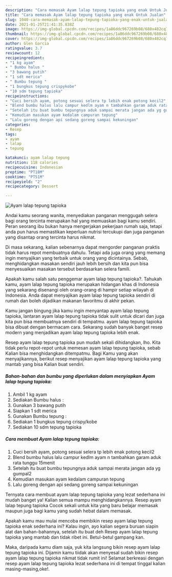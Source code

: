 ```yaml
---
description: "Cara memasak Ayam lalap tepung tapioka yang enak Untuk Jualan"
title: "Cara memasak Ayam lalap tepung tapioka yang enak Untuk Jualan"
slug: 1040-cara-memasak-ayam-lalap-tepung-tapioka-yang-enak-untuk-jualan
date: 2021-01-25T21:41:35.838Z
image: https://img-global.cpcdn.com/recipes/1a86ddc967269b08/680x482cq70/ayam-lalap-tepung-tapioka-foto-resep-utama.jpg
thumbnail: https://img-global.cpcdn.com/recipes/1a86ddc967269b08/680x482cq70/ayam-lalap-tepung-tapioka-foto-resep-utama.jpg
cover: https://img-global.cpcdn.com/recipes/1a86ddc967269b08/680x482cq70/ayam-lalap-tepung-tapioka-foto-resep-utama.jpg
author: Glen Garcia
ratingvalue: 3.7
reviewcount: 12
recipeingredient:
- "1 kg ayam"
- " Bumbu halus "
- "3 bawang putih"
- "1 sdt merica"
- " Bumbu tepung "
- "1 bungkus tepung crispykobe"
- "10 sdm tepung tapioka"
recipeinstructions:
- "Cuci bersih ayam, potong sesuai selera tp lebih enak potong kecil2"
- "Blend bumbu halus lalu campur kedlm ayam n tambahkan garam aduk rata tunggu 15menit"
- "Setelah itu buat bumbu tepungnya aduk sampai merata jangan ada yg gumpal2"
- "Kemudian masukan ayam kedalam campuran tepung"
- "Lalu goreng dengan api sedang goreng sampai kekuningan"
categories:
- Resep
tags:
- ayam
- lalap
- tepung

katakunci: ayam lalap tepung 
nutrition: 118 calories
recipecuisine: Indonesian
preptime: "PT18M"
cooktime: "PT51M"
recipeyield: "2"
recipecategory: Dessert

---
```



![Ayam lalap tepung tapioka](https://img-global.cpcdn.com/recipes/1a86ddc967269b08/680x482cq70/ayam-lalap-tepung-tapioka-foto-resep-utama.jpg)

Andai kamu seorang wanita, menyediakan panganan menggugah selera bagi orang tercinta merupakan hal yang memuaskan bagi kamu sendiri. Peran seorang ibu bukan hanya mengerjakan pekerjaan rumah saja, tetapi anda pun harus memastikan keperluan nutrisi tercukupi dan juga panganan yang disantap orang tercinta harus nikmat.

Di masa  sekarang, kalian sebenarnya dapat mengorder panganan praktis tidak harus repot membuatnya dahulu. Tetapi ada juga orang yang memang ingin menyajikan yang terbaik untuk orang yang dicintainya. Sebab, menghidangkan masakan sendiri jauh lebih bersih dan kita pun bisa menyesuaikan masakan tersebut berdasarkan selera famili. 



Apakah kamu salah satu penggemar ayam lalap tepung tapioka?. Tahukah kamu, ayam lalap tepung tapioka merupakan hidangan khas di Indonesia yang sekarang disenangi oleh orang-orang di hampir setiap wilayah di Indonesia. Anda dapat menyajikan ayam lalap tepung tapioka sendiri di rumah dan boleh dijadikan makanan favoritmu di akhir pekan.

Kamu jangan bingung jika kamu ingin menyantap ayam lalap tepung tapioka, lantaran ayam lalap tepung tapioka tidak sulit untuk dicari dan juga kita pun bisa membuatnya sendiri di tempatmu. ayam lalap tepung tapioka bisa dibuat dengan bermacam cara. Sekarang sudah banyak banget resep modern yang menjadikan ayam lalap tepung tapioka lebih enak.

Resep ayam lalap tepung tapioka pun mudah sekali dihidangkan, lho. Kita tidak perlu repot-repot untuk memesan ayam lalap tepung tapioka, sebab Kalian bisa menghidangkan ditempatmu. Bagi Kamu yang akan menyajikannya, berikut resep menyajikan ayam lalap tepung tapioka yang mantab yang bisa Kalian buat sendiri.

<!--inarticleads1-->

##### Bahan-bahan dan bumbu yang diperlukan dalam menyiapkan Ayam lalap tepung tapioka:

1. Ambil 1 kg ayam
1. Sediakan  Bumbu halus :
1. Gunakan 3 bawang putih
1. Siapkan 1 sdt merica
1. Gunakan  Bumbu tepung :
1. Sediakan 1 bungkus tepung crispy/kobe
1. Sediakan 10 sdm tepung tapioka




<!--inarticleads2-->

##### Cara membuat Ayam lalap tepung tapioka:

1. Cuci bersih ayam, potong sesuai selera tp lebih enak potong kecil2
1. Blend bumbu halus lalu campur kedlm ayam n tambahkan garam aduk rata tunggu 15menit
1. Setelah itu buat bumbu tepungnya aduk sampai merata jangan ada yg gumpal2
1. Kemudian masukan ayam kedalam campuran tepung
1. Lalu goreng dengan api sedang goreng sampai kekuningan




Ternyata cara membuat ayam lalap tepung tapioka yang lezat sederhana ini mudah banget ya! Kalian semua mampu menghidangkannya. Resep ayam lalap tepung tapioka Cocok sekali untuk kita yang baru belajar memasak maupun juga bagi kamu yang sudah hebat dalam memasak.

Apakah kamu mau mulai mencoba membikin resep ayam lalap tepung tapioka enak sederhana ini? Kalau ingin, ayo kalian segera buruan siapin alat dan bahan-bahannya, setelah itu buat deh Resep ayam lalap tepung tapioka yang mantab dan tidak ribet ini. Betul-betul gampang kan. 

Maka, daripada kamu diam saja, yuk kita langsung bikin resep ayam lalap tepung tapioka ini. Dijamin kamu tiidak akan menyesal sudah bikin resep ayam lalap tepung tapioka nikmat tidak rumit ini! Selamat berkreasi dengan resep ayam lalap tepung tapioka lezat sederhana ini di tempat tinggal kalian masing-masing,oke!.

